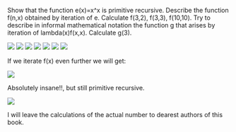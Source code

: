 Show that the function e(x)=x^x is primitive recursive. Describe the function f(n,x) obtained by iteration of e. Calculate f(3,2), f(3,3), f(10,10). Try to 
describe in informal mathematical notation the function g that arises by iteration of lambda(x)f(x,x). Calculate g(3).

<img src="http://latex.codecogs.com/gif.latex?e(x)=x^{x}=\cdot^{(x)}(x)"/>


<img src="http://latex.codecogs.com/gif.latex?f(n,x)=x"/>

<img src="http://latex.codecogs.com/gif.latex?f(n+1,x)=e(e(x))"/>

<img src="http://latex.codecogs.com/gif.latex?f(3,2)=((2^{2})^{2^{2}})^{(2^{2})^{2^{2}}}=(4^{4})^{4^{4}}=256^{256}"/>

<img src="http://latex.codecogs.com/gif.latex?f(3,3)=((3^{3})^{3^{3}})^{(3^{3})^{3^{3}}}=(27^{27})^{27^{27}}=(4,434264882\times{}10^{38})^{4,434264882\times{}10^{38}}"/>

<img src="http://latex.codecogs.com/gif.latex?f(10,10)=....Infinity"/>

<img src="http://latex.codecogs.com/gif.latex?f(x,x)=e^{(x)}(x)"/>

 If we iterate f(x) even further we will get:
 
 <img src="http://latex.codecogs.com/gif.latex?g(x)=e^{(e^{(x)}(x))}(x)"/>
 
Absolutely insane!!, but still primitive recursive.

 <img src="http://latex.codecogs.com/gif.latex?g(3)=e^{(4,434264882\times{}10^{38})^{4,434264882\times{}10^{38}}}(3)"/>
 
 I will leave the calculations of the actual number to dearest authors of this book.


